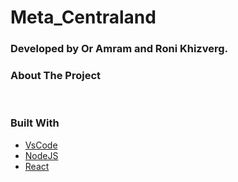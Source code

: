 # Meta_Centraland

### Developed by Or Amram and Roni Khizverg.

### About The Project

<br />


### Built With

* [VsCode](https://code.visualstudio.com/)
* [NodeJS](https://nodejs.org/en/)
* [React](https://reactjs.org/docs/hooks-intro.html)


